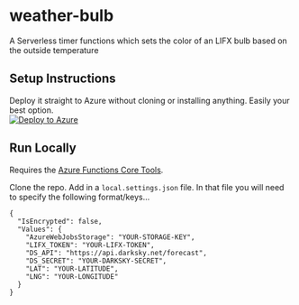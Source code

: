 # weather-bulb

A Serverless timer functions which sets the color of an LIFX bulb based on the outside temperature

## Setup Instructions

Deploy it straight to Azure without cloning or installing anything. Easily your best option.
<br>
[![Deploy to Azure](https://azuredeploy.net/deploybutton.png)](https://azuredeploy.net/)

## Run Locally

Requires the [Azure Functions Core Tools](https://docs.microsoft.com/en-us/azure/azure-functions/functions-run-local?wt.mc_id=weatherbulb-github-buhollan).

Clone the repo. Add in a `local.settings.json` file. In that file you will need to specify the following format/keys...

```
{
  "IsEncrypted": false,
  "Values": {
    "AzureWebJobsStorage": "YOUR-STORAGE-KEY",
    "LIFX_TOKEN": "YOUR-LIFX-TOKEN",
    "DS_API": "https://api.darksky.net/forecast",
    "DS_SECRET": "YOUR-DARKSKY-SECRET",
    "LAT": "YOUR-LATITUDE",
    "LNG": "YOUR-LONGITUDE"
  }
}
```

